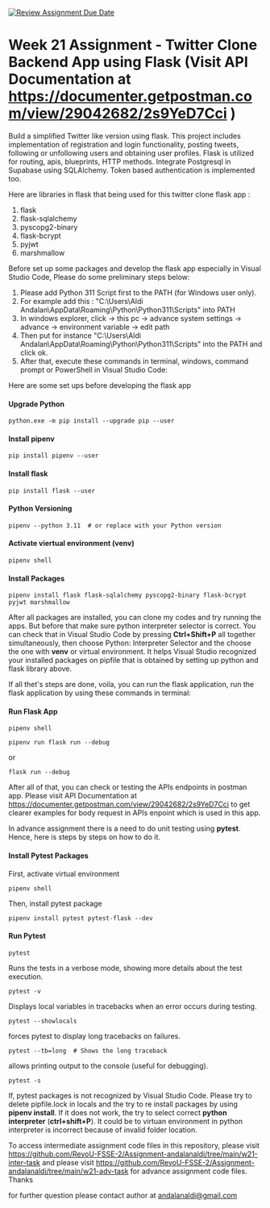 [![Review Assignment Due Date](https://classroom.github.com/assets/deadline-readme-button-24ddc0f5d75046c5622901739e7c5dd533143b0c8e959d652212380cedb1ea36.svg)](https://classroom.github.com/a/ecFNqaXc)

# Week 21 Assignment - Twitter Clone Backend App using Flask (Visit API Documentation at https://documenter.getpostman.com/view/29042682/2s9YeD7Cci )

Build a simplified Twitter like version using flask. This project includes implementation of registration and login functionality, posting tweets, following or unfollowing users and obtaining user profiles. Flask is utilized for routing, apis, blueprints, HTTP methods. Integrate Postgresql in Supabase using SQLAlchemy. Token based authentication is implemented too.

Here are libraries in flask that being used for this twitter clone flask app :

1. flask 
2. flask-sqlalchemy 
3. pyscopg2-binary 
4. flask-bcrypt 
5. pyjwt 
6. marshmallow

Before set up some packages and develop the flask app especially in Visual Studio Code, Please do some preliminary steps below:

1. Please add Python 311 Script first to the PATH (for Windows user only).
2. For example add this : "C:\Users\Aldi Andalan\AppData\Roaming\Python\Python311\Scripts" into PATH
3. In windows explorer, click -> this pc -> advance system settings -> advance -> environment variable -> edit path
4. Then put for instance "C:\Users\Aldi Andalan\AppData\Roaming\Python\Python311\Scripts" into the PATH and click ok.
5. After that, execute these commands in terminal, windows, command prompt or PowerShell in Visual Studio Code:  

Here are some set ups before developing the flask app

#### Upgrade Python
``` 
python.exe -m pip install --upgrade pip --user
```
#### Install pipenv
``` 
pip install pipenv --user
```
#### Install flask
``` 
pip install flask --user 
```
#### Python Versioning
``` 
pipenv --python 3.11  # or replace with your Python version
```
#### Activate viertual environment (venv)
``` 
pipenv shell
```
#### Install Packages
``` 
pipenv install flask flask-sqlalchemy pyscopg2-binary flask-bcrypt pyjwt marshmallow
```
After all packages are installed, you can clone my codes and try running the apps. But before that make sure python interpreter selector is correct. You can check that in Visual Studio Code by pressing **Ctrl+Shift+P** all together simultaneously, then choose Python: Interpreter Selector and the choose the one with **venv** or virtual environment. It helps Visual Studio recognized your installed packages on pipfile that is obtained by setting up python and flask library above.

If all thet's steps are done, voila, you can run the flask application, run the flask application by using these commands in terminal:

#### Run Flask App
``` 
pipenv shell
```

``` 
pipenv run flask run --debug
```
or
``` 
flask run --debug
```

After all of that, you can check or testing the APIs endpoints in postman app. Please visit API Documentation at https://documenter.getpostman.com/view/29042682/2s9YeD7Cci to get clearer examples for body request in APIs enpoint which is used in this app.

In advance assignment there is a need to do unit testing using **pytest**. Hence, here is steps by steps on how to do it.

#### Install Pytest Packages
First, activate virtual environment
``` 
pipenv shell
```
Then, install pytest package
``` 
pipenv install pytest pytest-flask --dev
```

#### Run Pytest
``` 
pytest
```
Runs the tests in a verbose mode, showing more details about the test execution.
``` 
pytest -v
```
Displays local variables in tracebacks when an error occurs during testing.
``` 
pytest --showlocals
```
forces pytest to display long tracebacks on failures.
``` 
pytest --tb=long  # Shows the long traceback
```
allows printing output to the console (useful for debugging).
``` 
pytest -s
```

If, pytest packages is not recognized by Visual Studio Code. Please try to delete pipfile.lock in locals and the try to re install packages by using **pipenv install**. If it does not work, the try to select correct **python interpreter** (**ctrl+shift+P**). It could be to virtuan environment in python interpreter is incorrect because of invalid folder location.

To access intermediate assignment code files in this repository, please visit https://github.com/RevoU-FSSE-2/Assignment-andalanaldi/tree/main/w21-inter-task and please visit https://github.com/RevoU-FSSE-2/Assignment-andalanaldi/tree/main/w21-adv-task for advance assignment code files. Thanks

for further question please contact author at andalanaldi@gmail.com